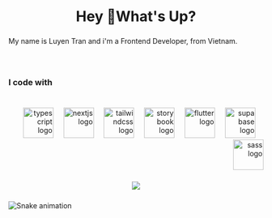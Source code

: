 <h1 align="center">Hey 👋What's Up?</h1>

###

<p align="left">My name is Luyen Tran and i'm a Frontend Developer, from Vietnam.</p>

###

<br clear="both">

<h3 align="left">I code with</h3>

###

<br clear="both">

<div align="right">
  <img src="https://skillicons.dev/icons?i=ts" height="60" alt="typescript logo"  />
  <img width="12" />
  <img src="https://skillicons.dev/icons?i=nextjs" height="60" alt="nextjs logo"  />
  <img width="12" />
  <img src="https://skillicons.dev/icons?i=tailwind" height="60" alt="tailwindcss logo"  />
  <img width="12" />
  <img src="https://cdn.jsdelivr.net/gh/devicons/devicon/icons/storybook/storybook-original.svg" height="60" alt="storybook logo"  />
  <img width="12" />
  <img src="https://cdn.jsdelivr.net/gh/devicons/devicon/icons/flutter/flutter-original.svg" height="60" alt="flutter logo"  />
  <img width="12" />
  <img src="https://skillicons.dev/icons?i=supabase" height="60" alt="supabase logo"  />
  <img width="12" />
  <img src="https://cdn.simpleicons.org/sass/CC6699" height="60" alt="sass logo"  />
</div>

###

<div align="center">
  <img src="https://count.getloli.com/@:luyen-tran?theme=yousa-ling&padding=6&offset=3&scale=2&align=top&pixelated=1&darkmode=auto"  />
</div>

###

<img src="https://raw.githubusercontent.com/luyen-tran/luyen-tran/output/snake.svg" alt="Snake animation" />

###